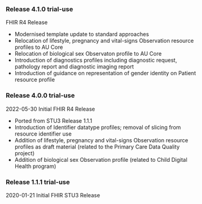 ### Release 4.1.0 trial-use
FHIR R4 Release
* Modernised template update to standard approaches 
* Relocation of lifestyle, pregnancy and vital-signs Observation resource profiles to AU Core
* Relocation of biological sex Observaton profile to AU Core
* Introduction of diagnostics profiles including diagnostic request, pathology report and diagnostic imaging report
* Introduction of guidance on representation of gender identity on Patient resource profile


### Release 4.0.0 trial-use
2022-05-30 Initial FHIR R4 Release 
* Ported from STU3 Release 1.1.1
* Introduction of Identifier datatype profiles; removal of slicing from resource identifier use
* Addition of lifestyle, pregnancy and vital-signs Observation resource profiles as draft material (related to the Primary Care Data Quality project)
* Addition of biological sex Observation profile (related to Child Digital Health program)


### Release 1.1.1 trial-use
2020-01-21 Initial FHIR STU3 Release










